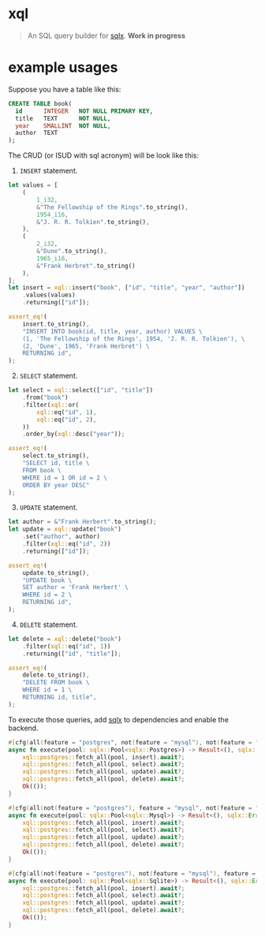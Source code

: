 # xql

> An SQL query builder for [sqlx][sqlx]. **Work in progress**

# example usages

Suppose you have a table like this:

```sql
CREATE TABLE book(
  id      INTEGER   NOT NULL PRIMARY KEY,
  title   TEXT      NOT NULL,
  year    SMALLINT  NOT NULL,
  author  TEXT
);
```

The CRUD (or ISUD with sql acronym) will be look like this:

1. `INSERT` statement.

```rust
let values = [
    (
        1_i32,
        &"The Fellowship of the Rings".to_string(),
        1954_i16,
        &"J. R. R. Tolkien".to_string(),
    ),
    (
        2_i32,
        &"Dune".to_string(),
        1965_i16,
        &"Frank Herbret".to_string()
    ),
];
let insert = xql::insert("book", ["id", "title", "year", "author"])
    .values(values)
    .returning(["id"]);

assert_eq!(
    insert.to_string(),
    "INSERT INTO book(id, title, year, author) VALUES \
    (1, 'The Fellowship of the Rings', 1954, 'J. R. R. Tolkien'), \
    (2, 'Dune', 1965, 'Frank Herbret') \
    RETURNING id",
);
```

2. `SELECT` statement.

```rust
let select = xql::select(["id", "title"])
    .from("book")
    .filter(xql::or(
        xql::eq("id", 1),
        xql::eq("id", 2),
    ))
    .order_by(xql::desc("year"));

assert_eq!(
    select.to_string(),
    "SELECT id, title \
    FROM book \
    WHERE id = 1 OR id = 2 \
    ORDER BY year DESC"
);
```

3. `UPDATE` statement.

```rust
let author = &"Frank Herbert".to_string();
let update = xql::update("book")
    .set("author", author)
    .filter(xql::eq("id", 2))
    .returning(["id"]);

assert_eq!(
    update.to_string(),
    "UPDATE book \
    SET author = 'Frank Herbert' \
    WHERE id = 2 \
    RETURNING id",
);
```

4. `DELETE` statement.

```rust
let delete = xql::delete("book")
    .filter(xql::eq("id", 1))
    .returning(["id", "title"]);

assert_eq!(
    delete.to_string(),
    "DELETE FROM book \
    WHERE id = 1 \
    RETURNING id, title",
);
```

To execute those queries, add [sqlx][sqlx] to dependencies and enable the backend.

```rust no_run
#[cfg(all(feature = "postgres", not(feature = "mysql"), not(feature = "sqlite")))]
async fn execute(pool: sqlx::Pool<sqlx::Postgres>) -> Result<(), sqlx::Error> {
    xql::postgres::fetch_all(pool, insert).await?;
    xql::postgres::fetch_all(pool, select).await?;
    xql::postgres::fetch_all(pool, update).await?;
    xql::postgres::fetch_all(pool, delete).await?;
    Ok(());
}

#[cfg(all(not(feature = "postgres"), feature = "mysql", not(feature = "sqlite")))]
async fn execute(pool: sqlx::Pool<sqlx::Mysql>) -> Result<(), sqlx::Error> {
    xql::postgres::fetch_all(pool, insert).await?;
    xql::postgres::fetch_all(pool, select).await?;
    xql::postgres::fetch_all(pool, update).await?;
    xql::postgres::fetch_all(pool, delete).await?;
    Ok(());
}

#[cfg(all(not(feature = "postgres"), not(feature = "mysql"), feature = "sqlite"))]
async fn execute(pool: sqlx::Pool<sqlx::Sqlite>) -> Result<(), sqlx::Error> {
    xql::postgres::fetch_all(pool, insert).await?;
    xql::postgres::fetch_all(pool, select).await?;
    xql::postgres::fetch_all(pool, update).await?;
    xql::postgres::fetch_all(pool, delete).await?;
    Ok(());
}
```

[sqlx]: https://crates.io/crates/sqlx
